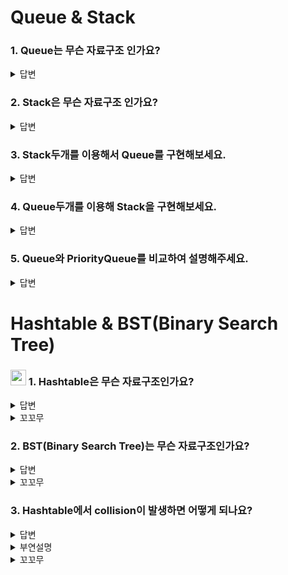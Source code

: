 # Queue & Stack

### 1. Queue는 무슨 자료구조 인가요?

<details>
<summary>답변</summary>
<div markdown="1">

```
Queue는 선입선출(FIFO) 형태의 자료구조입니다. 삽입,삭제시 O(1)의 시간복잡도를 가집니다.
활용 예시는 Cache구현, 프로세스 관리, 너비우선탐색(BFS) 등이있습니다.
```
</div>
</details>


### 2. Stack은 무슨 자료구조 인가요?

<details>
<summary>답변</summary>
<div markdown="1">

```
Stack은 후입선출(LIFO) 형태의 자료구조입니다. 삽입,삭제시 O(1)의 시간복잡도를 가집니다.
활용 예시는 후위 표기법 연산, 괄호 유효성 검사, 웹 브라우저 방문기록(뒤로 가기), 깊이우선탐색(DFS) 등이 있습니다.
```

</div>
</details>

### 3. Stack두개를 이용해서 Queue를 구현해보세요.

<details>
<summary>답변</summary>
<div markdown="1">
example/data_structure/Queue.java
</div>
</details>


### 4. Queue두개를 이용해 Stack을 구현해보세요.

<details>
<summary>답변</summary>
<div markdown="1">
example/data_structure/Stack.java
</div>
</details>

### 5. Queue와 PriorityQueue를 비교하여 설명해주세요.

<details>
<summary>답변</summary>
<div markdown="1">

```
Queue는 시간 순서상 먼저 들어간 데이터가 먼저 나오는 선입선출형 자료구조입니다.
반면 PriorityQueue는 시간 순서에 상관없이 우선순위가 높은 데이터가 먼저 나오는 우선순위 자료구조입니다.
Queue의 삽입,삭제 시간복잡도는 O(1)이고, PriorityQueue는 삽입시 내부적으로 우선순위에 따라 정렬하므로 O(logN),
삭제시에도 삭제 후 우선순위 정렬을 하므로 O(logN)의 시간복잡도가 걸립니다.
```

</div>
</details>


# Hashtable & BST(Binary Search Tree)

### <img src="https://img.icons8.com/doodle/48/null/blossom-powerpuff-girls.png"  width="25" height="25" style="padding: 0;margin-bottom:-5px;" /> 1. Hashtable은 무슨 자료구조인가요?

<details>
<summary>답변</summary>
<div markdown="1">

```
hash table은 효율적인 탐색(빠른 탐색)을 위한 자료구조로써 key-value쌍의 데이터를 입력받습니다. 
hash function h에 key값을 입력으로 넣어 얻은 해시값 h(k)를 위치로 지정하여 key- value 데이터 쌍을 저장합니다. 
저장, 삭제, 검색의 시간복잡도는 모두 O(1)입니다. 
```

</div>
</details>

<details>
<summary>꼬꼬무</summary>
<div markdown="1">

Q. <img src="https://img.icons8.com/doodle/48/null/blossom-powerpuff-girls.png"  width="25" height="25" style="padding: 0;margin-bottom:-5px;" /> Hashtable 과 HashMap의 차이점은 뭔가요?

- [자바 HashMap은 어떻게 동작하는가?](https://d2.naver.com/helloworld/831311)

```

크게 4가지의 차이점이 있습니다.
첫번째로, Thread-safe의 여부입니다. Hashtable은 Thread-safe하고 HashMap은 Thread-safe하지 않습니다. 그렇기에
멀티스레드 환경이 아니라면 HashMap을 쓰는 것이 좋습니다.
두번째로, Null값의 허용 여부입니다. HashMap은 key에 null을 허용하지만 Hashtable은 key에 null을 허용하지 않습니다.
세번째로, Enumeration의 여부입니다. Hashtable은 not fail-fast Enumeration을 제공하지만, HashMap은 Enumeration을 제공하지 않습니다.
마지막으로 HashMap은 보조해시를 사용하기 때문에 보조 해시 함수를 사용하지 않는 Hashtable에 비하여 해시 충돌(hash collision)이 덜 발생할 수 있어 상대적으로 성능상 이점이 있습니다.

```

</div>
</details>


### 2. BST(Binary Search Tree)는 무슨 자료구조인가요?

<details>
<summary>답변</summary>
<div markdown="1">

``` 
이진탐색트리는 정렬된 tree입니다.
어느 node를 선택하든 해당 node의 left subtree에는 그 node의 값보다 작은 값들을 지닌 node들로만 이루어져 있고, 
node의 right subtree에는 그 node의 값보다 큰 값들을 지닌 node들로만 이루어져 있는 binary tree입니다.
검색과 저장, 삭제의 시간복잡도는 모두 O(logN)이고, worst case는 한쪽으로 치우친 tree가 됐을 때 O(n)입니다.
```

</div>
</details>

<details>
<summary>꼬꼬무</summary>
<div markdown="1">

Q. 이진 트리는 어떤 자료구조인가요?

``` 
이진트리는 모든 node의 child node의 갯수가 2 이하인 트리를 이진트리 라고합니다.
```

Q. BST는 worst case 시간복잡도가 O(n)입니다. 어떨때 발생하나요?

```
균형이 많이 깨져서 한 쪽으로 치우친 BST의 경우에 worst case가 됩니다. 
이렇게 되면 Linked list와 다를게 없어집니다. 따라서 탐색시에 $O(logn)$이 아니라 $O(n)$이 됩니다.
```

Q. worst case O(n)의 해결방법에는 무엇이 있나요?

```
자가 균형 이진 탐색 트리(Self-Balancing BST)는 알고리즘으로 이진 트리의 균형이 잘 맞도록 유지하여 높이를 가능한 낮게 유지합니다. 
대표적으로 AVL트리와 Red-black tree가 있습니다. JAVA에서는 hashmap의 seperate chaning으로써 Linked list와 Red-black tree를 병행하여 저장합니다.
```

</div>
</details>

### 3. Hashtable에서 collision이 발생하면 어떻게 되나요?

<details>
<summary>답변</summary>
<div markdown="1">

```
collision이 발생할 경우 대표적인 2가지 해결방법이 있습니다.
첫번째로 open addressing 방식이 있습니다.  open addressing 방식은 collision이 발생하면 미리 정한 규칙에 따라 Hashtable의 비어있는 slot을 찾습니다.
빈 slot을 찾는 방법은 크게 linear Porbing, Quadratic Probing, Double Hasing으로 나뉩니다.
두번째로 seperate chaining 방식이 있습니다. 이 방식은 Linkedlist를 이용합니다. 만약에 collision이 발생하면 Linkedlist에 slot을 추가해 데이터를 저장합니다. 

```

</div>
</details>


<details>
<summary>부연설명</summary>
<div markdown="1">

### Open Addressing

```
open addressing 방식은 collision이 발생하면 미리 정한 규칙에 따라 hashtable의 비어있는 slot을 찾습니다. 추가적인 메모리를 사용하지 않으므로
linkedlist 또는 tree자료구조를 통해 추가로 메모리를 할당하는 seperate chaining방식에 비해 메모리를 적게 사용합니다.
openAddressing은 빈 slot을 찾는 방법에 따라 크게 Linear Probing, Quadratic Probing, Double Hashing으로 나뉩니다.
```

- Linear Probing(선형조사법) & Quadratic Probing(이차 조사법)

```
선형 조사법은 충돌이 발생한 해시값으로 부터 일정한 값만큼(+1, +2, +3, ...) 건너 뛰어, 비어 있는 slot에 데이터를 저장합니다. 
이차 조사법은 제곱수 (+1², +2², +3², ...)로 건너 뛰어, 비어 있는 slot을 찾습니다.

충돌이 여러번 발생하면 여러번 건너 뛰어 빈 slot을 찾습니다. 선형조사법과 이차조사법의 경우 충돌 횟수가 많아지면 특정 영역에 데이터가
집중적으로 몰리는 클러스터링(clustering)현상이 발생하는 단점이 있습니다. 클러스터링 현상이 발생하면, 평균 탐색 시간이 증가하게 됩니다.
```

- Double Hashing (이중해시, 중복해시)

```
이중 해싱은 open addressing 방식을 통해 충돌(collision)을 해결할 때, 조사(Probing)하는 방식중에 하나입니다. linear probing이나 quadratic probing을 통해
탐사할 때는 탐사이동폭이 같기 때문에 클러스터링 문제가 발생할 수 있습니다. 클러스터링 문제가 발생하지 않도록 2개의 해시함수를 사용하는 방식을 이중해싱이라고 합니다.
하나는 최초의 해시값을 얻을 때 사용하고 또 다른 하나는 해시 충돌이 발생할 때 탐사 이동폭을 얻기 위해 사용합니다.
```

- 해싱

```
key와 인덱스를 매핑하는 방법
```

### Seperate Chaining

```
Seperate Chaining방식은 LinkedList(또는 Tree)를 이용하여 충돌(collision)을 해결합니다. 충돌이 발생하면 LinkedList에 노드(slot)을 추가하여 데이터에 저장합니다.

삽입 : 서로 다른 두 key가 같은 해시 값을 갖게 되면 LinkedList에 두 node를 추가하여 (key,value) 데이터 쌍을 저장합니다. 삽입의 시간복잡도는 O(1)입니다.
검색 : 기본적으로 O(1)의 시간복잡도 이지만 최악의 경우 O(n)의 시간복잡도를 갖습니다.
삭제 : 삭제를 하기 위해선 검색을 먼저 해야하므로 검색의 시간복잡도와 동일합니다. 기본적으로 O(1)이지만 최악의 경우 O(n)의 시간복잡도를 갖습니다.

worst case의 경우 n개의 모든 key가 동일한 해시값을 갖게되면 길이 n의 LinkedList가 생성되게 됩니다. 이때, 시간복잡도가 O(n)이 됩니다.
```

</div>
</details>


<details>
<summary>꼬꼬무</summary>
<div markdown="1">

Q. worst case의 시간복잡도는 O(n)인데 어떤 상황에 발생하나요?

```
n개의 모든 key가 동일한 해시값을 갖게 되면 길이 n의 Linkedlist가 생성되게 됩니다.
이 때, 특정 key를 찾기 위해서는 길이 n의 Linkedlist를 검색하는 O(n)의 시간복잡도와 동일하게 됩니다.
```

Q. 이중해싱(Double Hashing)이 무엇인지 설명해주세요.

```
이중해싱은 open addressing 방식을 통해 충돌(collision)을 해결할 때, 조사(porbing)하는 방식 중에 하나입니다.
linear probing이나 quadratic probing을 통해 탐사할 때는 탐사이동폭이 같기 때문에 클러스터링 문제가 발생할 수 있습니다. 
클러스터링 문제가 발생하지 않도록 2개의 해시함수를 사용하는 방식을 이중 해싱이라고 합니다. 하나는 최초의 해시값을 얻을 때 사용하고 또 다른 하나는 해시 충돌이 발생할 때 탐사 이동폭을 얻기 위해 사용합니다.
```

</div>
</details>